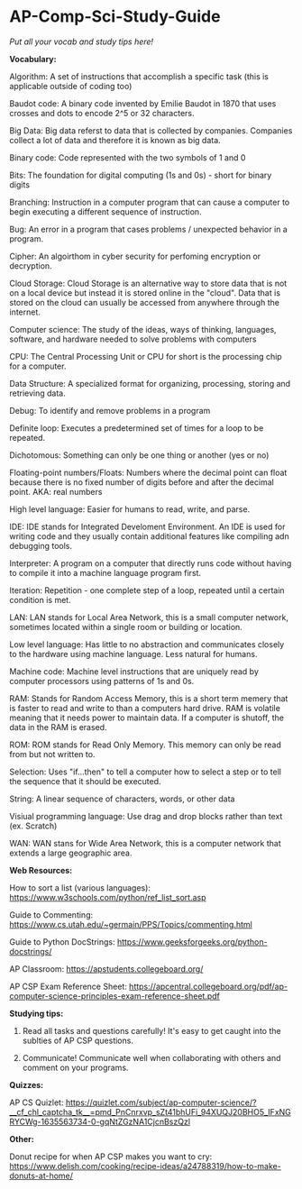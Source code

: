 # AP-Comp-Sci-Study-Guide

_Put all your vocab and study tips here!_

**Vocabulary:**

Algorithm: A set of instructions that accomplish a specific task (this is applicable outside of coding too)

Baudot code: A binary code invented by Emilie Baudot in 1870 that uses crosses and dots to encode 2^5 or 32 characters.

Big Data: Big data referst to data that is collected by companies. Companies collect a lot of data and therefore it is known as big data.

Binary code: Code represented with the two symbols of 1 and 0

Bits: The foundation for digital computing (1s and 0s) - short for binary digits

Branching: Instruction in a computer program that can cause a computer to begin executing a different sequence of instruction.

Bug: An error in a program that cases problems / unexpected behavior in a program.

Cipher: An algoirthom in cyber security for perfoming encryption or decryption.

Cloud Storage: Cloud Storage is an alternative way to store data that is not on a local device but instead it is stored online in the "cloud". Data that is stored on the cloud can usually be accessed from anywhere through the internet.

Computer science: The study of the ideas, ways of thinking, languages, software, and hardware needed to solve problems with computers

CPU: The Central Processing Unit or CPU for short is the processing chip for a computer.

Data Structure: A specialized format for organizing, processing, storing and retrieving data.

Debug: To identify and remove problems in a program

Definite loop: Executes a predetermined set of times for a loop to be repeated.

Dichotomous: Something can only be one thing or another (yes or no)

Floating-point numbers/Floats: Numbers where the decimal point can float because there is no fixed number of digits before and after the decimal point. AKA: real numbers

High level language: Easier for humans to read, write, and parse.

IDE: IDE stands for Integrated Develoment Environment. An IDE is used for writing code and they usually contain additional features like compiling adn debugging tools.

Interpreter: A program on a computer that directly runs code without having to compile it into a machine language program first.

Iteration: Repetition - one complete step of a loop, repeated until a certain condition is met.

LAN: LAN stands for Local Area Network, this is a small computer network, sometimes located within a single room or building or location.

Low level language: Has little to no abstraction and communicates closely to the hardware using machine language. Less natural for humans.

Machine code: Machine level instructions that are uniquely read by computer processors using patterns of 1s and 0s.

RAM: Stands for Random Access Memory, this is a short term memery that is faster to read and write to than a computers hard drive. RAM is volatile meaning that it needs power to maintain data. If a computer is shutoff, the data in the RAM is erased.

ROM: ROM stands for Read Only Memory. This memory can only be read from but not written to.

Selection: Uses "if...then" to tell a computer how to select a step or to tell the sequence that it should be executed.

String: A linear sequence of characters, words, or other data

Visiual programming language: Use drag and drop blocks rather than text (ex. Scratch)

WAN: WAN stans for Wide Area Network, this is a computer network that extends a large geographic area.

**Web Resources:**

How to sort a list (various languages): https://www.w3schools.com/python/ref_list_sort.asp

Guide to Commenting: https://www.cs.utah.edu/~germain/PPS/Topics/commenting.html

Guide to Python DocStrings: https://www.geeksforgeeks.org/python-docstrings/

AP Classroom: https://apstudents.collegeboard.org/

AP CSP Exam Reference Sheet: https://apcentral.collegeboard.org/pdf/ap-computer-science-principles-exam-reference-sheet.pdf

**Studying tips:**

1. Read all tasks and questions carefully! It's easy to get caught into the sublties of AP CSP questions.

2. Communicate! Communicate well when collaborating with others and comment on your programs.

**Quizzes:**

AP CS Quizlet: https://quizlet.com/subject/ap-computer-science/?__cf_chl_captcha_tk__=pmd_PnCnrxvp_sZt41bhUFi_94XUQJ20BHO5_IFxNGRYCWg-1635563734-0-gqNtZGzNA1CjcnBszQzl

**Other:**

Donut recipe for when AP CSP makes you want to cry: https://www.delish.com/cooking/recipe-ideas/a24788319/how-to-make-donuts-at-home/
